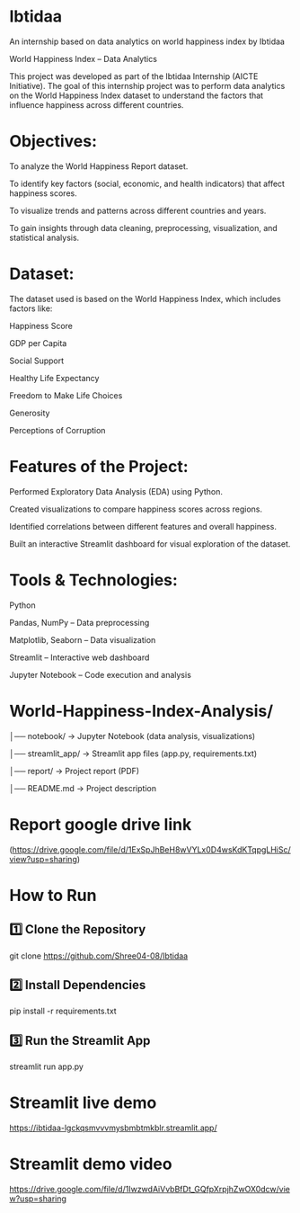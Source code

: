 # Ibtidaa
An internship based on data analytics on world happiness index by Ibtidaa

World Happiness Index – Data Analytics

This project was developed as part of the Ibtidaa Internship (AICTE Initiative). The goal of this internship project was to perform data analytics on the World Happiness Index dataset to understand the factors that influence happiness across different countries.

# Objectives:
 To analyze the World Happiness Report dataset. 

 To identify key factors (social, economic, and health indicators) that affect happiness scores. 
 
 To visualize trends and patterns across different countries and years. 

 To gain insights through data cleaning, preprocessing, visualization, and statistical analysis. 

# Dataset:
 The dataset used is based on the World Happiness Index, which includes factors like:

 Happiness Score 

 GDP per Capita 

 Social Support 

 Healthy Life Expectancy 

 Freedom to Make Life Choices 

 Generosity 

 Perceptions of Corruption 

# Features of the Project:
 Performed Exploratory Data Analysis (EDA) using Python.

 Created visualizations to compare happiness scores across regions. 

 Identified correlations between different features and overall happiness.

 Built an interactive Streamlit dashboard for visual exploration of the dataset. 

# Tools & Technologies:
 Python 

 Pandas, NumPy – Data preprocessing 

 Matplotlib, Seaborn – Data visualization 

 Streamlit – Interactive web dashboard 

 Jupyter Notebook – Code execution and analysis 

# World-Happiness-Index-Analysis/
 │── notebook/        → Jupyter Notebook (data analysis, visualizations) 

 │── streamlit_app/   → Streamlit app files (app.py, requirements.txt) 

 │── report/          → Project report (PDF) 

 │── README.md        → Project description 

 # Report google drive link
 (https://drive.google.com/file/d/1ExSpJhBeH8wVYLx0D4wsKdKTqpgLHiSc/view?usp=sharing)

# How to Run #
## 1️⃣ Clone the Repository
git clone https://github.com/Shree04-08/Ibtidaa

## 2️⃣ Install Dependencies
pip install -r requirements.txt

## 3️⃣ Run the Streamlit App
streamlit run app.py

# Streamlit live demo
https://ibtidaa-lgckqsmvvvmysbmbtmkblr.streamlit.app/

# Streamlit demo video
https://drive.google.com/file/d/1IwzwdAiVvbBfDt_GQfpXrpjhZwOX0dcw/view?usp=sharing




